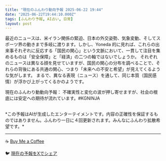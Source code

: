 ```yaml
---
title: "現在のふんわり動向予報 2025-06-22 19:44"
date: "2025-06-22T19:44:10.000Z"
tags: [ふんわり予報, AI占い, 日常]
layout: post
---
```


最近のニュースは、米イラン関係の緊迫、日本の外交姿勢、気象変動、そしてスポーツ界の動きまで多岐に渡ります。しかし、Yoneda 的に見れば、これらの出来事それぞれに反応する「国民の関心」という文脈において、一貫して注目を集めるものは「安全保障」と「経済」の二つの軸ではないでしょうか。  それぞれのニュースは異なる顔を見せていますが、国民の関心の分布を調べることで、それらの背後にある共通の関心、つまり「未来への不安と希望」が見えてくるような気がします。  まるで、異なる表現（ニュース）を通して、同じ本質（国民感情）が浮かび上がってくるかのようです。


現在のふんわり動動向予報：
不確実性と変化の波が押し寄せますが、社会の根底には安定への期待が流れています。#KGNINJA

<br>
*この予報はAIが生成したエンターテイメントです。内容の正確性を保証するものではありません。ふんわり一日に４回更新されます。みんなにふんわり拡散希望です。*

---
☕️ [Buy Me a Coffee](https://www.buymeacoffee.com/kgninja)

🐦 [現在の予報をXでシェア](https://twitter.com/intent/tweet?text=%E7%8F%BE%E5%9C%A8%E3%81%AE%E3%81%B5%E3%82%93%E3%82%8F%E3%82%8A%E4%BA%88%E5%A0%B1%3A%20%E3%80%8C%E6%9C%80%E8%BF%91%E3%81%AE%E3%83%8B%E3%83%A5%E3%83%BC%E3%82%B9%E3%81%AF%E3%80%81%E7%B1%B3%E3%82%A4%E3%83%A9%E3%83%B3%E9%96%A2%E4%BF%82%E3%81%AE%E7%B7%8A%E8%BF%AB%E3%80%81%E6%97%A5%E6%9C%AC%E3%81%AE%E5%A4%96%E4%BA%A4%E5%A7%BF%E5%8B%A2%E3%80%81%E6%B0%97%E8%B1%A1%E5%A4%89%E5%8B%95%E3%80%81%E3%81%9D%E3%81%97%E3%81%A6%E3%82%B9%E3%83%9D%E3%83%BC%E3%83%84%E7%95%8C%E3%81%AE%E5%8B%95%E3%81%8D%E3%81%BE%E3%81%A7%E5%A4%9A%E5%B2%90%E3%81%AB%E6%B8%A1%E3%82%8A%E3%81%BE%E3%81%99%E3%80%82%E3%80%8D%23KGNINJA%20%E7%B6%9A%E3%81%8D%E3%81%AF%E3%83%96%E3%83%AD%E3%82%B0%E3%81%A7%EF%BC%81%F0%9F%91%87&url=https%3A%2F%2Fkg-ninja.github.io%2FFunwariyoso%2F)

